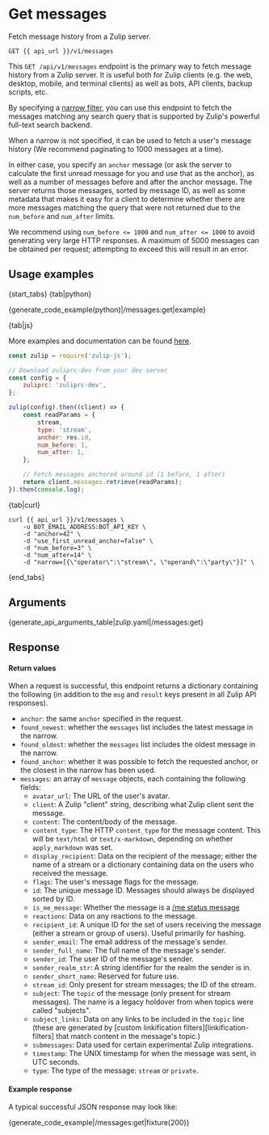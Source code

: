 # Get messages

Fetch message history from a Zulip server.

`GET {{ api_url }}/v1/messages`

This `GET /api/v1/messages` endpoint is the primary way to fetch
message history from a Zulip server.  It is useful both for Zulip
clients (e.g. the web, desktop, mobile, and terminal clients) as well
as bots, API clients, backup scripts, etc.

By specifying a [narrow filter](/api/construct-narrow), you can use
this endpoint to fetch the messages matching any search query that is
supported by Zulip's powerful full-text search backend.

When a narrow is not specified, it can be used to fetch a user's
message history (We recommend paginating to 1000 messages at a time).

In either case, you specify an `anchor` message (or ask the server to
calculate the first unread message for you and use that as the
anchor), as well as a number of messages before and after the anchor
message.  The server returns those messages, sorted by message ID, as
well as some metadata that makes it easy for a client to determine
whether there are more messages matching the query that were not
returned due to the `num_before` and `num_after` limits.

We recommend using `num_before <= 1000` and `num_after <= 1000` to
avoid generating very large HTTP responses. A maximum of 5000 messages
can be obtained per request; attempting to exceed this will result in an
error.

## Usage examples

{start_tabs}
{tab|python}

{generate_code_example(python)|/messages:get|example}

{tab|js}

More examples and documentation can be found [here](https://github.com/zulip/zulip-js).
```js
const zulip = require('zulip-js');

// Download zuliprc-dev from your dev server
const config = {
    zuliprc: 'zuliprc-dev',
};

zulip(config).then((client) => {
    const readParams = {
        stream,
        type: 'stream',
        anchor: res.id,
        num_before: 1,
        num_after: 1,
    };

    // Fetch messages anchored around id (1 before, 1 after)
    return client.messages.retrieve(readParams);
}).then(console.log);
```

{tab|curl}

```
curl {{ api_url }}/v1/messages \
    -u BOT_EMAIL_ADDRESS:BOT_API_KEY \
    -d "anchor=42" \
    -d "use_first_unread_anchor=false" \
    -d "num_before=3" \
    -d "num_after=14" \
    -d "narrow=[{\"operator\":\"stream\", \"operand\":\"party\"}]" \

```

{end_tabs}

## Arguments

{generate_api_arguments_table|zulip.yaml|/messages:get}

## Response

#### Return values

When a request is successful, this endpoint returns a dictionary
containing the following (in addition to the `msg` and `result` keys
present in all Zulip API responses).

* `anchor`: the same `anchor` specified in the request.
* `found_newest`: whether the `messages` list includes the latest message in
    the narrow.
* `found_oldest`: whether the `messages` list includes the oldest message in
    the narrow.
* `found_anchor`: whether it was possible to fetch the requested anchor, or
    the closest in the narrow has been used.
* `messages`: an array of `message` objects, each containing the following
    fields:
    * `avatar_url`: The URL of the user's avatar.
    * `client`: A Zulip "client" string, describing what Zulip client
      sent the message.
    * `content`: The content/body of the message.
    * `content_type`: The HTTP `content_type` for the message content.  This
      will be `text/html` or `text/x-markdown`, depending on
      whether `apply_markdown` was set.
    * `display_recipient`: Data on the recipient of the message;
      either the name of a stream or a dictionary containing data on
      the users who received the message.
    * `flags`: The user's message flags for the message.
    * `id`: The unique message ID.  Messages should always be
      displayed sorted by ID.
    * `is_me_message`: Whether the message is a [/me status message][status-messages]
    * `reactions`: Data on any reactions to the message.
    * `recipient_id`: A unique ID for the set of users receiving the
      message (either a stream or group of users).  Useful primarily
      for hashing.
    * `sender_email`: The email address of the message's sender.
    * `sender_full_name`: The full name of the message's sender.
    * `sender_id`: The user ID of the message's sender.
    * `sender_realm_str`: A string identifier for the realm the sender
      is in.
    * `sender_short_name`: Reserved for future use.
    * `stream_id`: Only present for stream messages; the ID of the stream.
    * `subject`: The `topic` of the message (only present for stream
      messages).  The name is a legacy holdover from when topics were
      called "subjects".
    * `subject_links`: Data on any links to be included in the `topic`
      line (these are generated by
      [custom linkification filters][linkification-filters] that match
      content in the message's topic.)
    * `submessages`: Data used for certain experimental Zulip integrations.
    * `timestamp`: The UNIX timestamp for when the message was sent,
      in UTC seconds.
    * `type`: The type of the message: `stream` or `private`.

#### Example response

A typical successful JSON response may look like:

{generate_code_example|/messages:get|fixture(200)}

[status-messages]: /help/format-your-message-using-markdown#status-messages
